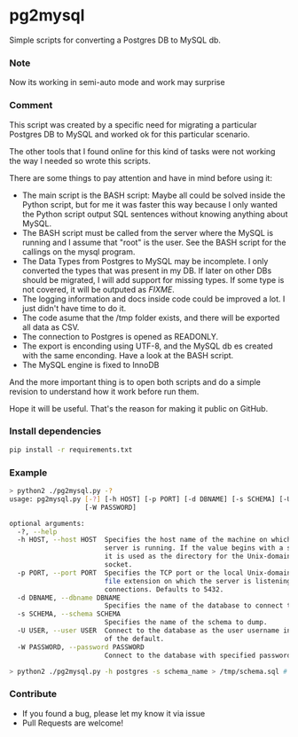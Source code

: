 # pg2mysql
Simple scripts for converting a Postgres DB to MySQL db.

### Note
Now its working in semi-auto mode and work may surprise

### Comment
This script was created by a specific need for migrating a particular Postgres DB to MySQL and worked ok for this particular scenario.

The other tools that I found online for this kind of tasks were not working the way I needed so wrote this scripts.

There are some things to pay attention and have in mind before using it:

- The main script is the BASH script: Maybe all could be solved inside the Python script, but for me it was faster this way because I only wanted the Python script output SQL sentences without knowing anything about MySQL.
- The BASH script must be called from the server where the MySQL is running and I assume that "root" is the user. See the BASH script for the callings on the mysql program.
- The Data Types from Postgres to MySQL may be incomplete. I only converted the types that was present in my DB. If later on other DBs should be migrated, I will add support for missing types. If some type is not covered, it will be outputed as *FIXME*.
- The logging information and docs inside code could be improved a lot. I just didn't have time to do it. 
- The code asume that the /tmp folder exists, and there will be exported all data as CSV.
- The connection to Postgres is opened as READONLY.
- The export is enconding using UTF-8, and the MySQL db es created with the same enconding. Have a look at the BASH script.
- The MySQL engine is fixed to InnoDB

And the more important thing is to open both scripts and do a simple revision to understand how it work before run them. 

Hope it will be useful. That's the reason for making it public on GitHub.

### Install dependencies
```bash
pip install -r requirements.txt
```

### Example
```bash
> python2 ./pg2mysql.py -?
usage: pg2mysql.py [-?] [-h HOST] [-p PORT] [-d DBNAME] [-s SCHEMA] [-U USER]
                   [-W PASSWORD]

optional arguments:
  -?, --help
  -h HOST, --host HOST  Specifies the host name of the machine on which the
                        server is running. If the value begins with a slash,
                        it is used as the directory for the Unix-domain
                        socket.
  -p PORT, --port PORT  Specifies the TCP port or the local Unix-domain socket
                        file extension on which the server is listening for
                        connections. Defaults to 5432.
  -d DBNAME, --dbname DBNAME
                        Specifies the name of the database to connect to.
  -s SCHEMA, --schema SCHEMA
                        Specifies the name of the schema to dump.
  -U USER, --user USER  Connect to the database as the user username instead
                        of the default.
  -W PASSWORD, --password PASSWORD
                        Connect to the database with specified password.

> python2 ./pg2mysql.py -h postgres -s schema_name > /tmp/schema.sql # save db schema to /tmp/schema.sql
```

### Contribute
* If you found a bug, please let my know it via issue
* Pull Requests are welcome!

